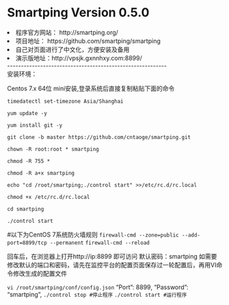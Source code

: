 # Smartping Version 0.5.0
<li>程序官方网站： http://smartping.org/</li>
<li>项目地址： https://github.com/smartping/smartping</li></li>
<li>自己对页面进行了中文化，方便安装及备用</li>
<li>演示版地址：http://vpsjk.gxnnhxy.com:8899/</li>
----------------------------------------------------------
<br>安装环境：</br>
<p>Centos 7.x 64位 mini安装,登录系统后直接复制粘贴下面的命令</p>
<p></p>
<p><code>timedatectl set-timezone Asia/Shanghai</code><code></code></p>
<p><code>yum update -y</code></p>
<p><code>yum install git -y</code></p>
<p><code>git clone -b master https://github.com/cntaoge/smartping.git</code></p>
<p><code>chown -R root:root * smartping</code></p>
<p><code>chmod -R 755 *</code></p>
<p><code>chmod -R a+x smartping</code></p>
<p><code>echo "cd /root/smartping;./control start" &gt;&gt;/etc/rc.d/rc.local</code></p>
<p><code>chmod +x /etc/rc.d/rc.local</code></p>
<p><code>cd smartping</code></p>
<p><code>./control start</code></p>
#以下为CentOS 7系统防火墙规则
<code>firewall-cmd --zone=public --add-port=8899/tcp --permanent</code>
<code>firewall-cmd --reload</code>
<p></p>
回车后，在浏览器上打开http://ip:8899 即可访问
默认密码：smartping
如需要修改默认的端口和密码，请先在监控平台的配置页面保存过一轮配置后，再用VI命令修改生成的配置文件
<p></p>
<code>vi /root/smartping/conf/config.json</code>
“Port”: 8899,
“Password”: “smartping”,
<code>./control stop #停止程序</code>
<code>./control start #运行程序</code>
